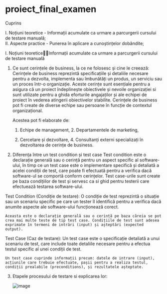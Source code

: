 # proiect_final_examen

Cuprins

I. Noțiuni teoretice
      - Informații acumulate ca urmare a parcurgerii cursului de testare manuală;                                    
 II. Aspecte practice
      - Punerea în aplicare a cunoștințelor dobândite;
      
I. Noțiuni teoreticeInformații acumulate ca urmare a parcurgerii cursului de testare manuală
1. Ce sunt cerințele de business, la ce ne folosesc și cine le creează:
Cerințele de business reprezintă specificațiile și detaliile necesare pentru a dezvolta, implementa sau îmbunătăți un produs, un serviciu sau un proces într-o organizație. Aceste cerințe sunt esențiale pentru a asigura că un proiect îndeplinește obiectivele și nevoile organizației si sunt utilizate pentru a ghida eforturile angajaților și ale echipei de proiect în vederea atingerii obiectivelor stabilite.
Cerințele de business pot fi create de diverse echipe sau persoane în funcție de contextul organizațional. 


	Acestea pot fi elaborate de:


    1. Echipe de management, 	2. Departamentele de marketing, 

    3. Cercetare și dezvoltare, 	4. Consultanți externi specializați în dezvoltarea de cerințe de business.
  
       
2. Diferența între un test condition și test case
   Test condition este o declarație generală sau o cerință pentru un aspect specific al software-ului, în timp ce un test case este o implementare specifică și detaliată a acelei condiții de test, care poate fi efectuată pentru a verifica dacă software-ul se comportă conform cerințelor. Test case-urile sunt create pe baza condițiilor de test și servesc ca si ghid pentru testerii care efectuează testarea software-ului.

Test Condition (Condiție de testare):
	O condiție de test reprezintă o situație sau un scenariu specific pe care un tester îl identifică pentru a verifica dacă anumite aspecte ale software-ului funcționează corect.

	Aceasta este o declarație generală sau o cerință pe baza căreia se pot crea mai multe teste de tip test case. Condițiile de test sunt adesea exprimate în termeni de intrări (input) și așteptări (expected output).

Test Case (Caz de testare):
	Un test case este o specificație detaliată a unui scenariu de test, care include toate detaliile necesare pentru a efectua testul specific al unei condiții de test.

	Un test case cuprinde informații precum: datele de intrare (input), acțiunile care trebuie efectuate, pașii pentru a realiza testul, condiții prealabile (preconditions), și rezultatele așteptate.

 3. Etapele procesului de testare si explicarea lor:

    ![image](https://github.com/soarekarola/proiect_final_examen/assets/125393822/630d1a7b-8e6d-4362-9589-06656f00c186)
    


